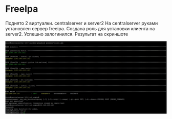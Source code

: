 # FreeIpa

Поднято 2 виртуалки. centralserver и server2
На centralserver руками установлен сервер freeipa.
Создана роль для установки клиента на server2. Успешно залогинился.
Результат на скриншоте

![Скрин](https://github.com/imperfection1911/homework/blob/ldap/18/25c506f0fc.jpg)
